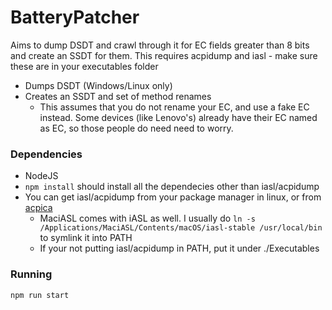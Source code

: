 # BatteryPatcher

Aims to dump DSDT and crawl through it for EC fields greater than 8 bits and create an SSDT for them.
This requires acpidump and iasl - make sure these are in your executables folder

* Dumps DSDT (Windows/Linux only)
* Creates an SSDT and set of method renames
  * This assumes that you do not rename your EC, and use a fake EC instead. Some devices (like Lenovo's) already have their EC named as EC, so those people do need need to worry.

### Dependencies
* NodeJS
* `npm install` should install all the dependecies other than iasl/acpidump
* You can get iasl/acpidump from your package manager in linux, or from [acpica](https://www.acpica.org/downloads/binary-tools)
  * MaciASL comes with iASL as well. I usually do `ln -s /Applications/MaciASL/Contents/macOS/iasl-stable /usr/local/bin` to symlink it into PATH
  * If your not putting iasl/acpidump in PATH, put it under ./Executables
  
### Running
`npm run start`
